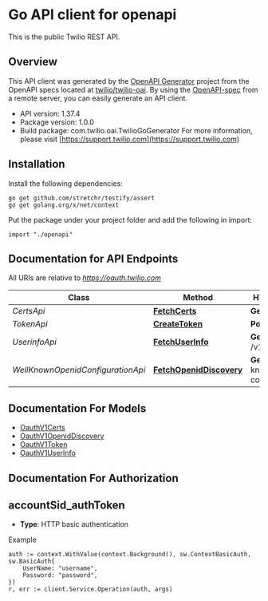# Go API client for openapi

This is the public Twilio REST API.

## Overview
This API client was generated by the [OpenAPI Generator](https://openapi-generator.tech) project from the OpenAPI specs located at [twilio/twilio-oai](https://github.com/twilio/twilio-oai/tree/main/spec).  By using the [OpenAPI-spec](https://www.openapis.org/) from a remote server, you can easily generate an API client.

- API version: 1.37.4
- Package version: 1.0.0
- Build package: com.twilio.oai.TwilioGoGenerator
For more information, please visit [https://support.twilio.com](https://support.twilio.com)

## Installation

Install the following dependencies:

```shell
go get github.com/stretchr/testify/assert
go get golang.org/x/net/context
```

Put the package under your project folder and add the following in import:

```golang
import "./openapi"
```

## Documentation for API Endpoints

All URIs are relative to *https://oauth.twilio.com*

Class | Method | HTTP request | Description
------------ | ------------- | ------------- | -------------
*CertsApi* | [**FetchCerts**](docs/CertsApi.md#fetchcerts) | **Get** /v1/certs | 
*TokenApi* | [**CreateToken**](docs/TokenApi.md#createtoken) | **Post** /v1/token | 
*UserinfoApi* | [**FetchUserInfo**](docs/UserinfoApi.md#fetchuserinfo) | **Get** /v1/userinfo | 
*WellKnownOpenidConfigurationApi* | [**FetchOpenidDiscovery**](docs/WellKnownOpenidConfigurationApi.md#fetchopeniddiscovery) | **Get** /v1/well-known/openid-configuration | 


## Documentation For Models

 - [OauthV1Certs](docs/OauthV1Certs.md)
 - [OauthV1OpenidDiscovery](docs/OauthV1OpenidDiscovery.md)
 - [OauthV1Token](docs/OauthV1Token.md)
 - [OauthV1UserInfo](docs/OauthV1UserInfo.md)


## Documentation For Authorization



## accountSid_authToken

- **Type**: HTTP basic authentication

Example

```golang
auth := context.WithValue(context.Background(), sw.ContextBasicAuth, sw.BasicAuth{
    UserName: "username",
    Password: "password",
})
r, err := client.Service.Operation(auth, args)
```

